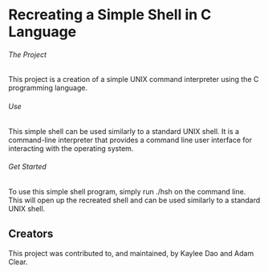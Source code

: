 # Recreating a Simple Shell in C Language

###### The Project
This project is a creation of a simple UNIX command interpreter using
the C programming language.

###### Use
This simple shell can be used similarly to a standard UNIX shell.
It is a command-line interpreter that provides a command line user
interface for interacting with the operating system.

###### Get Started
To use this simple shell program, simply run ./hsh on the command line.
This will open up the recreated shell and can be used similarly to a
standard UNIX shell.

## Creators
This project was contributed to, and maintained, by Kaylee Dao and
Adam Clear.
